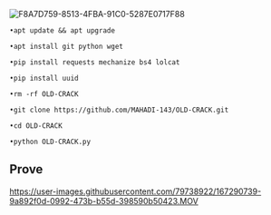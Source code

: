 ![F8A7D759-8513-4FBA-91C0-5287E0717F88](https://user-images.githubusercontent.com/79738922/168621607-1cc74a42-ba8b-44a8-b635-c23220c15b6d.png)


`•apt update && apt upgrade`

`•apt install git python wget`

`•pip install requests mechanize bs4 lolcat`

`•pip install uuid`

`•rm -rf OLD-CRACK`

`•git clone https://github.com/MAHADI-143/OLD-CRACK.git`

`•cd OLD-CRACK`

`•python OLD-CRACK.py`

## Prove
https://user-images.githubusercontent.com/79738922/167290739-9a892f0d-0992-473b-b55d-398590b50423.MOV

